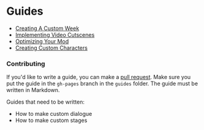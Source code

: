 # Guides
- [Creating A Custom Week]({{site.url}}guides/weeks)
- [Implementing Video Cutscenes]({{site.url}}guides/videos)
- [Optimizing Your Mod]({{site.url}}guides/optimization)
- [Creating Custom Characters]({{site.url}}guides/characters)  
### Contributing
If you'd like to write a guide, you can make a [pull request](https://github.com/TheRealJake12/Kade-Engine-Community/pulls). Make sure you put the guide in the `gh-pages` branch in the `guides` folder. The guide must be written in Markdown.

Guides that need to be written:
- How to make custom dialogue
- How to make custom stages
